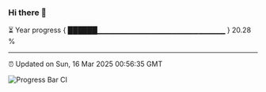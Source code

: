 ### Hi there 👋

⏳ Year progress { ██████▁▁▁▁▁▁▁▁▁▁▁▁▁▁▁▁▁▁▁▁▁▁▁▁ } 20.28 %

---

⏰ Updated on Sun, 16 Mar 2025 00:56:35 GMT

![Progress Bar CI](https://github.com/Shyam-Makwana/GitHub-Actions-Demo/workflows/Progress%20Bar%20CI/badge.svg)
